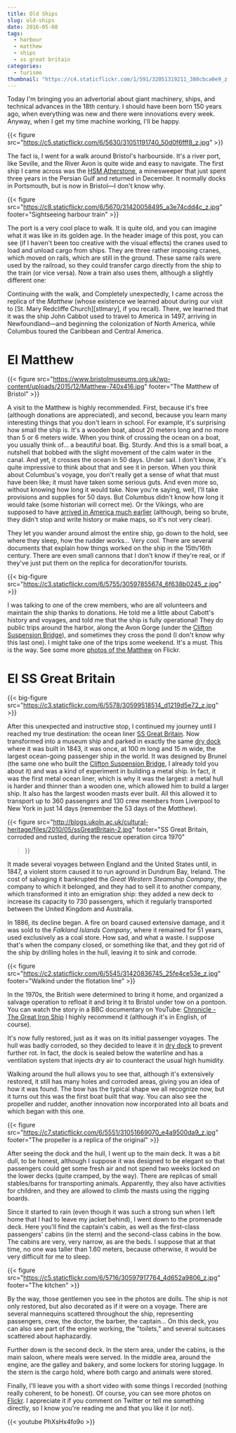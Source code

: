 ```yaml
---
title: Old Ships
slug: old-ships
date: 2016-05-08
tags:
  - harbour
  - matthew
  - ships
  - ss great britain
categories:
  - turismo
thumbnail: "https://c4.staticflickr.com/1/591/32051319211_380cbca0e9_z.jpg"
---
```


Today I'm bringing you an advertorial about giant machinery, ships,
and technical advances in the 18th century. I should have been born
150 years ago, when everything was new and there were innovations
every week. Anyway, when I get my time machine working, I'll be happy.

{{< figure src="https://c5.staticflickr.com/6/5630/31051191740_50d0f6fff8_z.jpg" >}}

The fact is, I went for a walk around Bristol's harbourside. It's a
river port, like Seville, and the River Avon is quite wide and easy to
navigate. The first ship I came across was the [HSM
Atherstone][atherstone], a minesweeper that just spent three years in
the Persian Gulf and returned in December. It normally docks in
Portsmouth, but is now in Bristol—I don't know why.

{{< figure src="https://c8.staticflickr.com/6/5670/31420058495_a3e74cdd4c_z.jpg" footer="Sightseeing harbour train" >}}

The port is a very cool place to walk. It is quite old, and you can
imagine what it was like in its golden age. In the header image of
this post, you can see (if I haven't been too creative with the visual
effects) the cranes used to load and unload cargo from ships. They are
three rather imposing cranes, which moved on rails, which are still in
the ground. These same rails were used by the railroad, so they could
transfer cargo directly from the ship to the train (or vice
versa). Now a train also uses them, although a slightly different one:

Continuing with the walk, and Completely unexpectedly, I came across
the replica of the *Matthew* (whose existence we learned about during
our visit to [St. Mary Redcliffe Church][stlmary], if you
recall). There, we learned that it was the ship John Cabbot used to
travel to America in 1497, arriving in Newfoundland—and beginning the
colonization of North America, while Columbus toured the Caribbean and
Central America.

# El Matthew

{{< figure src="https://www.bristolmuseums.org.uk/wp-content/uploads/2015/12/Matthew-740x416.jpg" footer="The Matthew of Bristol" >}}

A visit to the Matthew is highly recommended. First, because it's free
(although donations are appreciated), and second, because you learn
many interesting things that you don't learn in school. For example,
it's surprising how small the ship is. It's a wooden boat, about 20
meters long and no more than 5 or 6 meters wide. When you think of
crossing the ocean on a boat, you usually think of… a beautiful
boat. Big. Sturdy. And this is a small boat, a nutshell that bobbed
with the slight movement of the calm water in the canal. And yet, it
crosses the ocean in 50 days. Under sail. I don't know, it's quite
impressive to think about that and see it in person. When you think
about Columbus's voyage, you don't really get a sense of what that
must have been like; it must have taken some serious guts. And even
more so, without knowing how long it would take. Now you're saying,
well, I'll take provisions and supplies for 50 days. But Columbus
didn't know how long it would take (some historian will correct
me). Or the Vikings, who are supposed to have [arrived in America much
earlier][america] (although, being so brute, they didn't stop and
write history or make maps, so it's not very clear).

They let you wander around almost the entire ship, go down to the
hold, see where they sleep, how the rudder works… Very cool. There
are several documents that explain how things worked on the ship in
the 15th/16th century. There are even small cannons that I don't know
if they're real, or if they've just put them on the replica for
decoration/for tourists.

{{< big-figure src="https://c3.staticflickr.com/6/5755/30597855674_6f638b0245_z.jpg" >}}

I was talking to one of the crew members, who are all volunteers and
maintain the ship thanks to donations. He told me a little about
Cabott's history and voyages, and told me that the ship is fully
operational! They do public trips around the harbor, along the Avon
Gorge (under the [Clifton Suspension Bridge][bridge]), and sometimes
they cross the pond (I don't know why this last one). I might take one
of the trips some weekend. It's a must. This is the way. See some more
[photos of the Matthew][matthew] on Flickr.

[matthew]: https://www.flickr.com/photos/149690786@N07/albums/72157677325015406


# El SS Great Britain

{{< big-figure src="https://c3.staticflickr.com/6/5578/30599518514_d1219d5e72_z.jpg" >}}

After this unexpected and instructive stop, I continued my journey
until I reached my true destination: the ocean liner [SS Great
Britain][ssgreatbritain]. Now transformed into a museum ship and
parked in exactly the same [dry dock][drydock] where it was built in
1843, it was once, at 100 m long and 15 m wide, the largest
ocean-going passenger ship in the world. It was designed by Brunel
(the same one who built the [Clifton Suspension Bridge][bridge], I
already told you about it) and was a kind of experiment in building a
metal ship. In fact, it was the first metal ocean liner, which is why
it was the largest: a metal hull is harder and thinner than a wooden
one, which allowed him to build a larger ship. It also has the largest
wooden masts ever built. All this allowed it to transport up to 360
passengers and 130 crew members from Liverpool to New York in just 14
days (remember the 53 days of the *Matthew*).

{{< figure src="http://blogs.ukoln.ac.uk/cultural-heritage/files/2010/05/ssGreatBritain-2.jpg"
footer="SS Great Britain, corroded and rusted, during the rescue operation circa 1970"
>}}

It made several voyages between England and the United States until,
in 1847, a violent storm caused it to run aground in Dundrum Bay,
Ireland. The cost of salvaging it bankrupted the *Great Western
Steamship Company*, the company to which it belonged, and they had to
sell it to another company, which transformed it into an emigration
ship: they added a new deck to increase its capacity to 730
passengers, which it regularly transported between the United Kingdom
and Australia.

In 1886, its decline began. A fire on board caused extensive damage,
and it was sold to the *Falkland Islands Company*, where it remained
for 51 years, used exclusively as a coal store. How sad, and what a
waste. I suppose that's when the company closed, or something like
that, and they got rid of the ship by drilling holes in the hull,
leaving it to sink and corrode.

{{< figure src="https://c2.staticflickr.com/6/5545/31420836745_25fe4ce53e_z.jpg" 
footer="Walkind under the flotation line" >}}

In the 1970s, the British were determined to bring it home, and
organized a salvage operation to refloat it and bring it to Bristol
under tow on a pontoon. You can watch the story in a BBC documentary
on YouTube: [Chronicle - The Great Iron Ship][chronicle] I highly
recommend it (although it's in English, of course).


It's now fully restored, just as it was on its initial passenger
voyages. The hull was badly corroded, so they decided to leave it in
[dry dock][drydock] to prevent further rot. In fact, the dock is
sealed below the waterline and has a ventilation system that injects
dry air to counteract the usual high humidity.

Walking around the hull allows you to see that, although it's
extensively restored, it still has many holes and corroded areas,
giving you an idea of how it was found. The bow has the typical shape
we all recognize now, but it turns out this was the first boat built
that way. You can also see the propeller and rudder, another
innovation now incorporated into all boats and which began with this
one.

{{< figure src="https://c7.staticflickr.com/6/5551/31051669070_e4a9500da9_z.jpg"
footer="The propeller is a replica of the original" >}}

After seeing the dock and the hull, I went up to the main deck. It was
a bit dull, to be honest, although I suppose it was designed to be
elegant so that passengers could get some fresh air and not spend two
weeks locked on the lower decks (quite cramped, by the way). There are
replicas of small stables/barns for transporting animals. Apparently,
they also have activities for children, and they are allowed to climb
the masts using the rigging boards.

Since it started to rain (even though it was such a strong sun when I
left home that I had to leave my jacket behind), I went down to the
promenade deck. Here you'll find the captain's cabin, as well as the
first-class passengers' cabins (in the stern) and the second-class
cabins in the bow. The cabins are very, very narrow, as are the
beds. I suppose that at that time, no one was taller than 1.60 meters,
because otherwise, it would be very difficult for me to sleep.

{{< figure src="https://c5.staticflickr.com/6/5716/30597917764_4d652a9806_z.jpg" 
footer="The kitchen" >}}

By the way, those gentlemen you see in the photos are dolls. The ship
is not only restored, but also decorated as if it were on a
voyage. There are several mannequins scattered throughout the ship,
representing passengers, crew, the doctor, the barber, the
captain… On this deck, you can also see part of the engine working,
the "toilets," and several suitcases scattered about haphazardly.

Further down is the second deck. In the stern area, under the cabins,
is the main saloon, where meals were served. In the middle area,
around the engine, are the galley and bakery, and some lockers for
storing luggage. In the stern is the cargo hold, where both cargo and
animals were stored.


Finally, I'll leave you with a short video with some things I
recorded (nothing really coherent, to be honest). Of course, you can
see more photos on [Flickr][flickr]. I appreciate it if you comment on
Twitter or tell me something directly, so I know you're reading me and
that you like it (or not).

{{< youtube PhXsHx4fo9o >}}

[chronicle]:      https://www.youtube.com/watch?v=yUyo025f63M
[ponton]:         https://es.wikipedia.org/wiki/Pont%C3%B3n
[drydock]:        https://es.wikipedia.org/wiki/Dique_seco
[ssgreatbritain]: https://es.wikipedia.org/wiki/SS_Great_Britain
[flickr]:         https://www.flickr.com/photos/149690786@N07/albums/72157677325015356
[atherstone]:     https://en.wikipedia.org/wiki/HMS_Atherstone_(M38)
[stmary]:         /posts/st-mary-redcliffe
[bridge]:         /posts/el-puente-colgante-de-clifton
[america]:        https://es.wikipedia.org/wiki/Asentamientos_vikingos_en_Am%C3%A9rica
